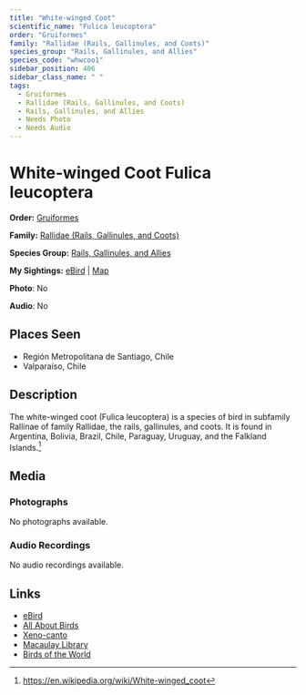 ```yaml
---
title: "White-winged Coot"
scientific_name: "Fulica leucoptera"
order: "Gruiformes"
family: "Rallidae (Rails, Gallinules, and Coots)"
species_group: "Rails, Gallinules, and Allies"
species_code: "whwcoo1"
sidebar_position: 406
sidebar_class_name: " "
tags: 
  - Gruiformes
  - Rallidae (Rails, Gallinules, and Coots)
  - Rails, Gallinules, and Allies
  - Needs Photo
  - Needs Audio
---
```


# White-winged Coot <span className='sci_name'>Fulica leucoptera</span>

**Order:** [Gruiformes](/tags/gruiformes)

**Family:** [Rallidae (Rails, Gallinules, and Coots)](/tags/rallidae-rails-gallinules-and-coots)

**Species Group:** [Rails, Gallinules, and Allies](/tags/rails-gallinules-and-allies)

**My Sightings:** [eBird](https://ebird.org/lifelist?r=world&time=life&spp=whwcoo1) | [Map](/map?species_code=whwcoo1)

**Photo**: No 

**Audio**: No

## Places Seen

* Región Metropolitana de Santiago, Chile
* Valparaíso, Chile

## Description
The white-winged coot (Fulica leucoptera) is a species of bird in subfamily Rallinae of family Rallidae, the rails, gallinules, and coots. It is found in Argentina, Bolivia, Brazil, Chile, Paraguay, Uruguay, and the Falkland Islands.[^1]

[^1]: https://en.wikipedia.org/wiki/White-winged_coot

## Media
### Photographs
No photographs available.

### Audio Recordings
No audio recordings available.

## Links
* [eBird](https://ebird.org/species/whwcoo1) 
* [All About Birds](https://www.allaboutbirds.org/guide/whwcoo1) 
* [Xeno-canto](https://www.xeno-canto.org/species/fulica-leucoptera) 
* [Macaulay Library](https://search.macaulaylibrary.org/catalog?taxonCode=whwcoo1&sort=rating_rank_desc)
* [Birds of the World](https://birdsoftheworld.org/bow/species/whwcoo1)
